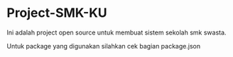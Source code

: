 # Project-SMK-KU
Ini adalah project open source untuk membuat sistem sekolah smk swasta.

Untuk package yang digunakan silahkan cek bagian package.json
